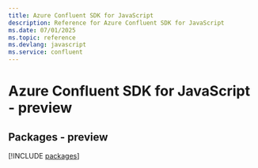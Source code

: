 ```yaml
---
title: Azure Confluent SDK for JavaScript
description: Reference for Azure Confluent SDK for JavaScript
ms.date: 07/01/2025
ms.topic: reference
ms.devlang: javascript
ms.service: confluent
---
```

# Azure Confluent SDK for JavaScript - preview
## Packages - preview
[!INCLUDE [packages](confluent-index.md)]